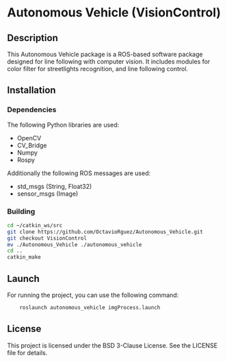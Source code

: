# Autonomous Vehicle (VisionControl)

## Description
This Autonomous Vehicle package is a ROS-based software package designed for line following with computer vision. 
It includes modules for color filter for streetlights recognition, and line following control.

## Installation

### Dependencies
The following Python libraries are used:
- OpenCV
- CV_Bridge
- Numpy
- Rospy

Additionally the following ROS messages are used:
- std_msgs (String, Float32)
- sensor_msgs (Image)


### Building
```bash
cd ~/catkin_ws/src
git clone https://github.com/OctavioRguez/Autonomous_Vehicle.git
git checkout VisionControl
mv ./Autonomous_Vehicle ./autonomous_vehicle
cd ..
catkin_make
```

## Launch
For running the project, you can use the following command:
```bash
    roslaunch autonomous_vehicle imgProcess.launch
```

## License
This project is licensed under the BSD 3-Clause License. See the LICENSE file for details.

